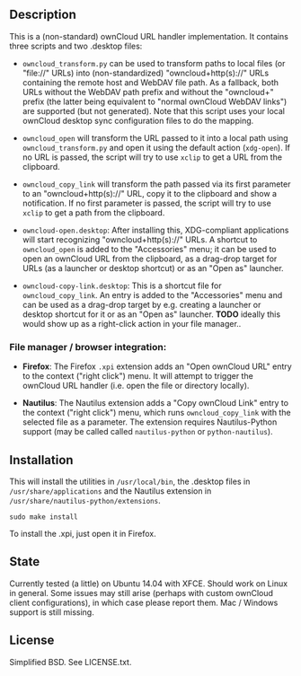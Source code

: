 ## Description

This is a (non-standard) ownCloud URL handler implementation. It contains three scripts and two .desktop files:

* `owncloud_transform.py` can be used to transform paths to local files (or "file://" URLs) into (non-standardized) "owncloud+http(s)://" URLs containing the remote host and WebDAV file path. As a fallback, both URLs without the WebDAV path prefix and without the "owncloud+" prefix (the latter being equivalent to "normal ownCloud WebDAV links") are supported (but not generated). Note that this script uses your local ownCloud desktop sync configuration files to do the mapping.

* `owncloud_open` will transform the URL passed to it into a local path using `owncloud_transform.py` and open it using the default action (`xdg-open`). If no URL is passed, the script will try to use `xclip` to get a URL from the clipboard.

* `owncloud_copy_link` will transform the path passed via its first parameter to an "owncloud+http(s)://" URL, copy it to the clipboard and show a notification. If no first parameter is passed, the script will try to use `xclip` to get a path from the clipboard.

* `owncloud-open.desktop`: After installing this, XDG-compliant applications will start recognizing "owncloud+http(s)://" URLs. A shortcut to `owncloud_open` is added to the "Accessories" menu; it can be used to open an ownCloud URL from the clipboard, as a drag-drop target for URLs (as a launcher or desktop shortcut) or as an "Open as" launcher.

* `owncloud-copy-link.desktop`: This is a shortcut file for `owncloud_copy_link`. An entry is added to the "Accessories" menu and can be used as a drag-drop target by e.g. creating a launcher or desktop shortcut for it or as an "Open as" launcher. **TODO** ideally this would show up as a right-click action in your file manager..

### File manager / browser integration:

* **Firefox**: The Firefox `.xpi` extension adds an "Open ownCloud URL" entry to the context ("right click") menu. It will attempt to trigger the ownCloud URL handler (i.e. open the file or directory locally).

* **Nautilus**: The Nautilus extension adds a "Copy ownCloud Link" entry to the context ("right click") menu, which runs `owncloud_copy_link` with the selected file as a parameter. The extension requires Nautilus-Python support (may be called called `nautilus-python` or `python-nautilus`).

## Installation

This will install the utilities in `/usr/local/bin`, the .desktop files in `/usr/share/applications` and the Nautilus extension in `/usr/share/nautilus-python/extensions`.

```
sudo make install 
```

To install the .xpi, just open it in Firefox.
  
## State

Currently tested (a little) on Ubuntu 14.04 with XFCE. Should work on Linux in general. Some issues may still arise (perhaps with custom ownCloud client configurations), in which case please report them. Mac / Windows support is still missing.

## License

Simplified BSD. See LICENSE.txt.
